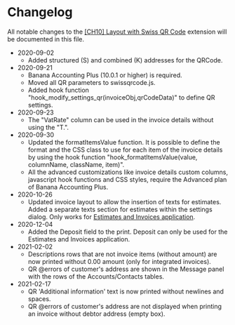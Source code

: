 # Changelog

All notable changes to the [[CH10] Layout with Swiss QR Code](https://www.banana.ch/apps/en/node/9338) extension will be documented in this file.

* 2020-09-02
	* Added structured (S) and combined (K) addresses for the QRCode.
* 2020-09-21
	* Banana Accounting Plus (10.0.1 or higher) is required.
	* Moved all QR parameters to swissqrcode.js.
	* Added hook function "hook_modify_settings_qr(invoiceObj,qrCodeData)" to define QR settings.
* 2020-09-23
	* The "VatRate" column can be used in the invoice details without using the "T.".
* 2020-09-30
	* Updated the formatItemsValue function. It is possible to define the format and the CSS class to use for each item of the invoice details by using the hook function "hook_formatItemsValue(value, columnName, className, item)".
	* All the advanced customizations like invoice details custom columns, javascript hook functions and CSS styles, require the Advanced plan of Banana Accounting Plus.
* 2020-10-26
	* Updated invoice layout to allow the insertion of texts for estimates. Added a separate texts section for estimates within the settings dialog. Only works for [Estimates and Invoices application](https://www.banana.ch/doc/en/node/9752).
* 2020-12-04
	* Added the Deposit field to the print. Deposit can only be used for the Estimates and Invoices application.
* 2021-02-02
	* Descriptions rows that are not invoice items (without amount) are now printed without 0.00 amount (only for integrated invoices).
	* QR @errors of customer's address are shown in the Message panel with the rows of the Accounts/Contacts tables.
* 2021-02-17
	* QR 'Additional information' text is now printed without newlines and spaces.
	* QR @errors of customer's address are not displayed when printing an invoice without debtor address (empty box).
